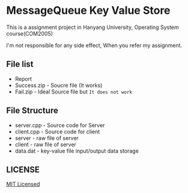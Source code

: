 # MessageQueue Key Value Store
This is a assignment project in Hanyang University, Operating System course(COM2005)

I'm not responsible for any side effect, When you refer my assignment.

## File list
* Report
* Success.zip - Soucre file (It works)
* Fail.zip - Ideal Source file but `It does not work`

## File Structure
* server.cpp - Source code for Server
* client.cpp - Source code for client
* server - raw file of server
* client - raw file of server
* data.dat - key-value file input/output data storage

## LICENSE
[MIT Licensed](./LICENSE)

